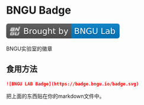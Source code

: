 # BNGU Badge

<img src="badge.svg">

BNGU实验室的徽章

## 食用方法

```Markdown
![BNGU LAB Badge](https://badge.bngu.io/badge.svg)
```
把上面的东西贴在你的markdown文件中。
